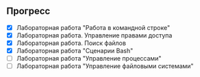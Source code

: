 ## Прогресс

- [x] Лабораторная работа "Работа в командной строке"
- [x] Лабораторная работа. Управление правами доступа
- [x] Лабораторная работа. Поиск файлов
- [x] Лабораторная работа "Сценарии Bash"
- [ ] Лабораторная работа "Управление процессами"
- [ ] Лабораторная работа "Управление файловыми системами"
